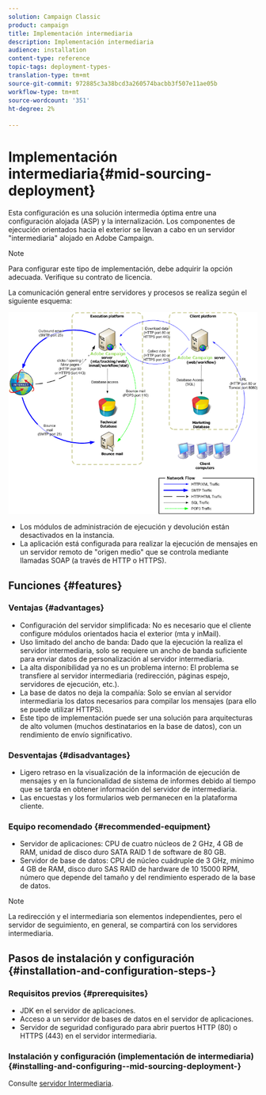 ```yaml
---
solution: Campaign Classic
product: campaign
title: Implementación intermediaria
description: Implementación intermediaria
audience: installation
content-type: reference
topic-tags: deployment-types-
translation-type: tm+mt
source-git-commit: 972885c3a38bcd3a260574bacbb3f507e11ae05b
workflow-type: tm+mt
source-wordcount: '351'
ht-degree: 2%

---
```



# Implementación intermediaria{#mid-sourcing-deployment}

Esta configuración es una solución intermedia óptima entre una configuración alojada (ASP) y la internalización. Los componentes de ejecución orientados hacia el exterior se llevan a cabo en un servidor &quot;intermediaria&quot; alojado en Adobe Campaign.

>[!NOTE]
>
>Para configurar este tipo de implementación, debe adquirir la opción adecuada. Verifique su contrato de licencia.

La comunicación general entre servidores y procesos se realiza según el siguiente esquema:

![](assets/s_ncs_install_midsourcing.png)

* Los módulos de administración de ejecución y devolución están desactivados en la instancia.
* La aplicación está configurada para realizar la ejecución de mensajes en un servidor remoto de &quot;origen medio&quot; que se controla mediante llamadas SOAP (a través de HTTP o HTTPS).

## Funciones {#features}

### Ventajas {#advantages}

* Configuración del servidor simplificada: No es necesario que el cliente configure módulos orientados hacia el exterior (mta y inMail).
* Uso limitado del ancho de banda: Dado que la ejecución la realiza el servidor intermediaria, solo se requiere un ancho de banda suficiente para enviar datos de personalización al servidor intermediaria.
* La alta disponibilidad ya no es un problema interno: El problema se transfiere al servidor intermediaria (redirección, páginas espejo, servidores de ejecución, etc.).
* La base de datos no deja la compañía: Solo se envían al servidor intermediaria los datos necesarios para compilar los mensajes (para ello se puede utilizar HTTPS).
* Este tipo de implementación puede ser una solución para arquitecturas de alto volumen (muchos destinatarios en la base de datos), con un rendimiento de envío significativo.

### Desventajas {#disadvantages}

* Ligero retraso en la visualización de la información de ejecución de mensajes y en la funcionalidad de sistema de informes debido al tiempo que se tarda en obtener información del servidor de intermediaria.
* Las encuestas y los formularios web permanecen en la plataforma cliente.

### Equipo recomendado {#recommended-equipment}

* Servidor de aplicaciones: CPU de cuatro núcleos de 2 GHz, 4 GB de RAM, unidad de disco duro SATA RAID 1 de software de 80 GB.
* Servidor de base de datos: CPU de núcleo cuádruple de 3 GHz, mínimo 4 GB de RAM, disco duro SAS RAID de hardware de 10 15000 RPM, número que depende del tamaño y del rendimiento esperado de la base de datos.

>[!NOTE]
>
>La redirección y el intermediaria son elementos independientes, pero el servidor de seguimiento, en general, se compartirá con los servidores intermediaria.

## Pasos de instalación y configuración {#installation-and-configuration-steps-}

### Requisitos previos {#prerequisites}

* JDK en el servidor de aplicaciones.
* Acceso a un servidor de bases de datos en el servidor de aplicaciones.
* Servidor de seguridad configurado para abrir puertos HTTP (80) o HTTPS (443) en el servidor intermediaria.

### Instalación y configuración (implementación de intermediaria) {#installing-and-configuring--mid-sourcing-deployment-}

Consulte [servidor Intermediaria](../../installation/using/mid-sourcing-server.md).
